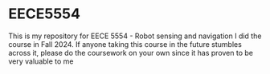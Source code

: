 # EECE5554

This is my repository for EECE 5554 - Robot sensing and navigation
I did the course in Fall 2024. If anyone taking this course in the future stumbles across it, please do the coursework on your own since it has proven to be very valuable to me
